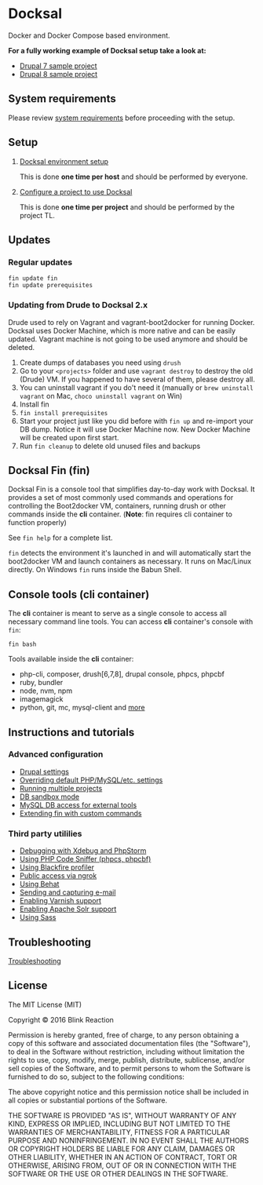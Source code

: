 # Docksal

Docker and Docker Compose based environment.

**For a fully working example of Docksal setup take a look at:**
- [Drupal 7 sample project](https://github.com/docksal/drupal7)
- [Drupal 8 sample project](https://github.com/docksal/drupal8)


## System requirements

Please review [system requirements](/docs/system-requirements.md) before proceeding with the setup.


<a name="setup"></a>
## Setup

1. [Docksal environment setup](/docs/env-setup.md)
    
    This is done **one time per host** and should be performed by everyone.

2. [Configure a project to use Docksal](/docs/project-setup.md)

    This is done **one time per project** and should be performed by the project TL.


<a name="updates"></a>
## Updates

### Regular updates

```
fin update fin
fin update prerequisites
```

### Updating from Drude to Docksal 2.x

Drude used to rely on Vagrant and vagrant-boot2docker for running Docker.  
Docksal uses Docker Machine, which is more native and can be easily updated.
Vagrant machine is not going to be used anymore and should be deleted. 

1. Create dumps of databases you need using `drush`
2. Go to your `<projects>` folder and use `vagrant destroy` to destroy the old (Drude) VM. If you happened to have several of them, please destroy all.
3. You can uninstall vagrant if you do't need it (manually or `brew uninstall vagrant` on Mac, `choco uninstall vagrant` on Win)
4. Install fin
5. `fin install prerequisites`
6. Start your project just like you did before with `fin up` and re-import your DB dump. Notice it will use Docker Machine now. New Docker Machine will be created upon first start.
7. Run `fin cleanup` to delete old unused files and backups

<a name="fin"></a>
## Docksal Fin (fin)

Docksal Fin is a console tool that simplifies day-to-day work with Docksal.
It provides a set of most commonly used commands and operations for controlling the Boot2docker VM, containers, running drush or other commands inside the **cli** container. (**Note**: fin requires cli container to function properly)

See `fin help` for a complete list.

`fin` detects the environment it's launched in and will automatically start the boot2docker VM and launch containers as necessary.
It runs on Mac/Linux directly. On Windows `fin` runs inside the Babun Shell.


<a name="cli"></a>
## Console tools (cli container)

The **cli** container is meant to serve as a single console to access all necessary command line tools.
You can access **cli** container's console with `fin`:

```
fin bash
```

Tools available inside the **cli** container:

- php-cli, composer, drush[6,7,8], drupal console, phpcs, phpcbf
- ruby, bundler
- node, nvm, npm
- imagemagick
- python, git, mc, mysql-client and [more](https://github.com/docksal/image-cli)


<a name="instructions"></a>
## Instructions and tutorials

### Advanced configuration
- [Drupal settings](/docs/drupal-settings.md)
- [Overriding default PHP/MySQL/etc. settings](/docs/settings.md)
- [Running multiple projects](/docs/multiple-projects.md)
- [DB sandbox mode](/docs/db-sandbox.md)
- [MySQL DB access for external tools](/docs/db-access.md)
- [Extending fin with custom commands](/docs/custom-commands.md)

### Third party utililies
- [Debugging with Xdebug and PhpStorm](/docs/xdebug.md)
- [Using PHP Code Sniffer (phpcs, phpcbf)](/docs/phpcs.md)
- [Using Blackfire profiler](/docs/blackfire.md)
- [Public access via ngrok](/docs/public-access.md)
- [Using Behat](/docs/behat.md)
- [Sending and capturing e-mail](/docs/mail.md)
- [Enabling Varnish support](/docs/varnish.md)
- [Enabling Apache Solr support](/docs/apache-solr.md)
- [Using Sass](/docs/sass.md)

<a name="troubleshooting"></a>
## Troubleshooting

[Troubleshooting](https://github.com/docksal/docksal/issues)


## License

The MIT License (MIT)

Copyright © 2016 Blink Reaction

Permission is hereby granted, free of charge, to any person obtaining a copy
of this software and associated documentation files (the "Software"), to deal
in the Software without restriction, including without limitation the rights
to use, copy, modify, merge, publish, distribute, sublicense, and/or sell
copies of the Software, and to permit persons to whom the Software is
furnished to do so, subject to the following conditions:

The above copyright notice and this permission notice shall be included in all
copies or substantial portions of the Software.

THE SOFTWARE IS PROVIDED "AS IS", WITHOUT WARRANTY OF ANY KIND, EXPRESS OR
IMPLIED, INCLUDING BUT NOT LIMITED TO THE WARRANTIES OF MERCHANTABILITY,
FITNESS FOR A PARTICULAR PURPOSE AND NONINFRINGEMENT. IN NO EVENT SHALL THE
AUTHORS OR COPYRIGHT HOLDERS BE LIABLE FOR ANY CLAIM, DAMAGES OR OTHER
LIABILITY, WHETHER IN AN ACTION OF CONTRACT, TORT OR OTHERWISE, ARISING FROM,
OUT OF OR IN CONNECTION WITH THE SOFTWARE OR THE USE OR OTHER DEALINGS IN THE
SOFTWARE.
